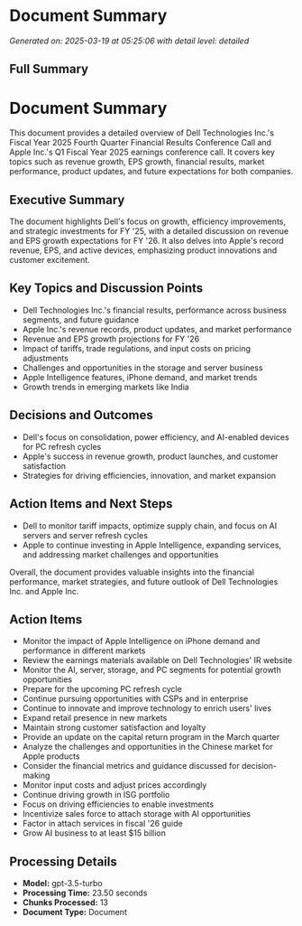 # Document Summary

*Generated on: 2025-03-19 at 05:25:06 with detail level: detailed*

## Full Summary

# Document Summary

This document provides a detailed overview of Dell Technologies Inc.'s Fiscal Year 2025 Fourth Quarter Financial Results Conference Call and Apple Inc.'s Q1 Fiscal Year 2025 earnings conference call. It covers key topics such as revenue growth, EPS growth, financial results, market performance, product updates, and future expectations for both companies.

## Executive Summary

The document highlights Dell's focus on growth, efficiency improvements, and strategic investments for FY '25, with a detailed discussion on revenue and EPS growth expectations for FY '26. It also delves into Apple's record revenue, EPS, and active devices, emphasizing product innovations and customer excitement.

## Key Topics and Discussion Points

- Dell Technologies Inc.'s financial results, performance across business segments, and future guidance
- Apple Inc.'s revenue records, product updates, and market performance
- Revenue and EPS growth projections for FY '26
- Impact of tariffs, trade regulations, and input costs on pricing adjustments
- Challenges and opportunities in the storage and server business
- Apple Intelligence features, iPhone demand, and market trends
- Growth trends in emerging markets like India

## Decisions and Outcomes

- Dell's focus on consolidation, power efficiency, and AI-enabled devices for PC refresh cycles
- Apple's success in revenue growth, product launches, and customer satisfaction
- Strategies for driving efficiencies, innovation, and market expansion

## Action Items and Next Steps

- Dell to monitor tariff impacts, optimize supply chain, and focus on AI servers and server refresh cycles
- Apple to continue investing in Apple Intelligence, expanding services, and addressing market challenges and opportunities

Overall, the document provides valuable insights into the financial performance, market strategies, and future outlook of Dell Technologies Inc. and Apple Inc.

## Action Items

- Monitor the impact of Apple Intelligence on iPhone demand and performance in different markets
- Review the earnings materials available on Dell Technologies' IR website
- Monitor the AI, server, storage, and PC segments for potential growth opportunities
- Prepare for the upcoming PC refresh cycle
- Continue pursuing opportunities with CSPs and in enterprise
- Continue to innovate and improve technology to enrich users' lives
- Expand retail presence in new markets
- Maintain strong customer satisfaction and loyalty
- Provide an update on the capital return program in the March quarter
- Analyze the challenges and opportunities in the Chinese market for Apple products
- Consider the financial metrics and guidance discussed for decision-making
- Monitor input costs and adjust prices accordingly
- Continue driving growth in ISG portfolio
- Focus on driving efficiencies to enable investments
- Incentivize sales force to attach storage with AI opportunities
- Factor in attach services in fiscal '26 guide
- Grow AI business to at least $15 billion

## Processing Details

- **Model:** gpt-3.5-turbo
- **Processing Time:** 23.50 seconds
- **Chunks Processed:** 13
- **Document Type:** Document
